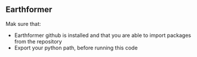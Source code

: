 ## Earthformer 

Mak sure that:
- Earthformer github is installed and that you are able to import packages from the repository
- Export your python path, before running this code